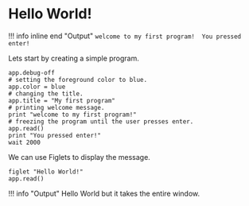 # Hello World!
!!! info inline end "Output"
        ```
        welcome to my first program! 
        You pressed enter!
        ```


Lets start by creating a simple program.
```
app.debug-off
# setting the foreground color to blue.
app.color = blue
# changing the title.
app.title = "My first program"
# printing welcome message.
print "welcome to my first program!"
# freezing the program until the user presses enter.
app.read()
print "You pressed enter!"
wait 2000
```
We can use Figlets to display the message.
```
figlet "Hello World!"
app.read()
```
!!! info "Output"
        Hello World but it takes the entire window.

